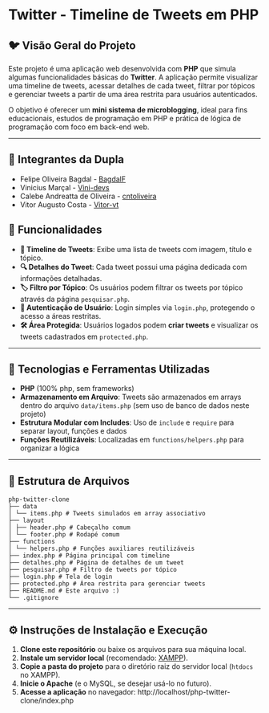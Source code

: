 # Twitter - Timeline de Tweets em PHP

## 🐦 Visão Geral do Projeto

Este projeto é uma aplicação web desenvolvida com **PHP** que simula algumas funcionalidades básicas do **Twitter**. A aplicação permite visualizar uma timeline de tweets, acessar detalhes de cada tweet, filtrar por tópicos e gerenciar tweets a partir de uma área restrita para usuários autenticados.

O objetivo é oferecer um **mini sistema de microblogging**, ideal para fins educacionais, estudos de programação em PHP e prática de lógica de programação com foco em back-end web.

---
## 👥 Integrantes da Dupla

- Felipe Oliveira Bagdal - [BagdalF](https://github.com/BagdalF)
- Vinicius Marçal - [Vini-devs](https://github.com/Vini-devs)
- Calebe Andreatta de Oliveira - [cntoliveira](https://github.com/cntoliveira)
- Vitor Augusto Costa - [Vitor-vt](https://github.com/Vitor-vt)

## 🚀 Funcionalidades

- **📰 Timeline de Tweets**: Exibe uma lista de tweets com imagem, título e tópico.
- **🔍 Detalhes do Tweet**: Cada tweet possui uma página dedicada com informações detalhadas.
- **🏷️ Filtro por Tópico**: Os usuários podem filtrar os tweets por tópico através da página `pesquisar.php`.
- **🔐 Autenticação de Usuário**: Login simples via `login.php`, protegendo o acesso a áreas restritas.
- **🛠️ Área Protegida**: Usuários logados podem **criar tweets** e visualizar os tweets cadastrados em `protected.php`.

---

## 🧰 Tecnologias e Ferramentas Utilizadas

- **PHP** (100% php, sem frameworks)
- **Armazenamento em Arquivo**: Tweets são armazenados em arrays dentro do arquivo `data/items.php` (sem uso de banco de dados neste projeto)
- **Estrutura Modular com Includes**: Uso de `include` e `require` para separar layout, funções e dados
- **Funções Reutilizáveis**: Localizadas em `functions/helpers.php` para organizar a lógica

---

## 📁 Estrutura de Arquivos

```
php-twitter-clone
├── data
│ └── items.php # Tweets simulados em array associativo
├── layout
│ ├── header.php # Cabeçalho comum
│ └── footer.php # Rodapé comum
├── functions
│ └── helpers.php # Funções auxiliares reutilizáveis
├── index.php # Página principal com timeline
├── detalhes.php # Página de detalhes de um tweet
├── pesquisar.php # Filtro de tweets por tópico
├── login.php # Tela de login
├── protected.php # Área restrita para gerenciar tweets
├── README.md # Este arquivo :)
└── .gitignore
```

---

## ⚙️ Instruções de Instalação e Execução

1. **Clone este repositório** ou baixe os arquivos para sua máquina local.
2. **Instale um servidor local** (recomendado: [XAMPP](https://www.apachefriends.org/)).
3. **Copie a pasta do projeto** para o diretório raiz do servidor local (`htdocs` no XAMPP).
4. **Inicie o Apache** (e o MySQL, se desejar usá-lo no futuro).
5. **Acesse a aplicação** no navegador: http://localhost/php-twitter-clone/index.php
